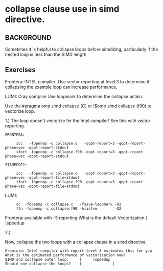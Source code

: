 # collapse clause use in simd directive.

## BACKGROUND
Sometimes it is helpful to collapse loops before simdizing, particularly
if the nested loop is less than the SIMD length.

##  Exercises
Frontera: INTEL compiler:
Use vector reporting at level 3 to determine if 
collapsing the example loop can increase performance.

LUMI: Cray compiler
Use loopmark to determine the collapse action.

Use the #pragma omp simd collapse (C)  or !$omp simd collapse (f90) to vectorize loop.

1.)
    The loop doesn't vectorize for the Intel compiler!
    See this with vector reporting.
   
    FRONTERA:
```
     icc   -fopenmp -c collapse.c   -qopt-report=3 -qopt-report-phase=vec -qopt-report-stdout
     ifort -fopenmp -c collapse.f90 -qopt-report=3 -qopt-report-phase=vec -qopt-report-stdout
```

    STAMPEDE2:
```
     icc   -fopenmp -c collapse.c   -qopt-report=3 -qopt-report-phase=vec -qopt-report-file=stdout
     ifort -fopenmp -c collapse.f90 -qopt-report=3 -qopt-report-phase=vec -qopt-report-file=stdout   
```
   LUMI:
```
     cc  -fopenmp -c collapse.c   -fsave-loopmark -O2
     ftn -fopenmp -c collapse.f90 -hlist=m        -O2
```
   

   Frontera:  available with -3 reporting
   What is the default Vectorization [      ]speedup
   
2.)

   Now, collapse the two loops with a collapse clause
   in a simd directive.
   

    Frontera: Intel compiler with report level 3 estimates this for you.
    What is the estimated performance of vectorization now?
    SIMD and collapse outer loop:     [     ]speedup
    Should one collapse the loops?    [              ]
